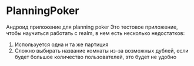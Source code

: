 # PlanningPoker
Андроид приложение для planning poker
Это тестовое приложение, чтобы научиться работать с realm, в нем есть несколько недостатков:
1. Используется одна и та же партиция
2. Сложно выбирать название комнаты из-за возможных дублей, если будет большое количество пользователей, это будет не удобно
